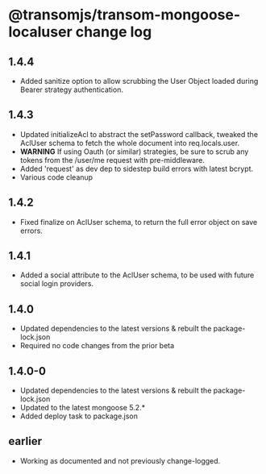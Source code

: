 # @transomjs/transom-mongoose-localuser change log

## 1.4.4
- Added sanitize option to allow scrubbing the User Object loaded during Bearer strategy authentication.

## 1.4.3
- Updated initializeAcl to abstract the setPassword callback, tweaked the AclUser schema to fetch the whole document into req.locals.user.
- **WARNING** If using Oauth (or similar) strategies, be sure to scrub any tokens from the /user/me request with pre-middleware.
- Added 'request' as dev dep to sidestep build errors with latest bcrypt.
- Various code cleanup

## 1.4.2
- Fixed finalize on AclUser schema, to return the full error object on save errors.

## 1.4.1
- Added a social attribute to the AclUser schema, to be used with future social login providers.

## 1.4.0
- Updated dependencies to the latest versions & rebuilt the package-lock.json
- Required no code changes from the prior beta

## 1.4.0-0
- Updated dependencies to the latest versions & rebuilt the package-lock.json
- Updated to the latest mongoose 5.2.*
- Added deploy task to package.json

## earlier
- Working as documented and not previously change-logged.